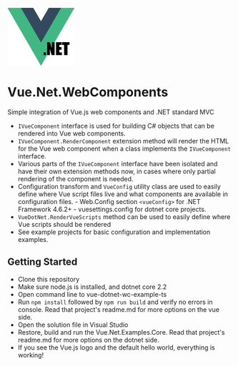 ![Vue dot net](https://raw.githubusercontent.com/wpatter6/vue-dotnet-wc/master/vue-dotnet-icon.png)

# Vue.Net.WebComponents

Simple integration of Vue.js web components and .NET standard MVC

- `IVueComponent` interface is used for building C# objects that can be rendered into Vue web components.
- `IVueComponent.RenderComponent` extension method will render the HTML for the Vue web component when a class implements the `IVueComponent` interface.
- Various parts of the `IVueComponent` interface have been isolated and have their own extension methods now, in cases where only partial rendering of the component is needed.
- Configuration transform and `VueConfig` utility class are used to easily define where Vue script files live and what components are available in configuration files. - Web.Config section `<vueConfig>` for .NET Framework 4.6.2+ - vuesettings.config for dotnet core projects.
- `VueDotNet.RenderVueScripts` method can be used to easily define where Vue scripts should be rendered
- See example projects for basic configuration and implementation examples.

## Getting Started

- Clone this repository
- Make sure node.js is installed, and dotnet core 2.2
- Open command line to vue-dotnet-wc-example-ts
- Run `npm install` followed by `npm run build` and verify no errors in console. Read that project's readme.md for more options on the vue side.
- Open the solution file in Visual Studio
- Restore, build and run the Vue.Net.Examples.Core. Read that project's readme.md for more options on the dotnet side.
- If you see the Vue.js logo and the default hello world, everything is working!
